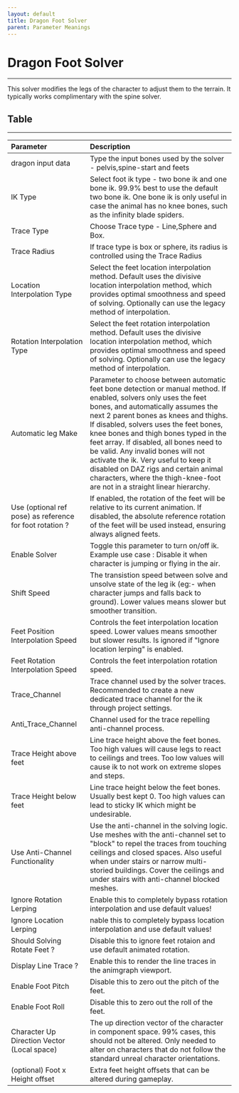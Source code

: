 ```yaml
---
layout: default
title: Dragon Foot Solver
parent: Parameter Meanings
---
```



# Dragon Foot Solver

---

This solver modifies the legs of the character to adjust them to the terrain. It typically works complimentary with the spine solver.

## Table

---

| Parameter | Description                          |
|:----------|:-------------------------------------|
| dragon input data    | Type the input bones used by the solver - pelvis,spine-start and feets  |
| IK Type   |  Select foot ik type - two bone ik and one bone ik. 99.9% best to use the default two bone ik. One bone ik is only useful in case the animal has no knee bones, such as the infinity blade spiders.  |
| Trace Type   | Choose Trace type - Line,Sphere and Box.  |
| Trace Radius   | If trace type is box or sphere, its radius is controlled using the Trace Radius  |
|  Location Interpolation Type  | Select the feet location interpolation method. Default uses the divisive location interpolation method, which provides optimal smoothness and speed of solving. Optionally can use the legacy method of interpolation.  |
| Rotation Interpolation Type   | Select the feet rotation interpolation method. Default uses the divisive location interpolation method, which provides optimal smoothness and speed of solving. Optionally can use the legacy method of interpolation.  |
| Automatic leg Make   | Parameter to choose between automatic feet bone detection or manual method. If enabled, solvers only uses the feet bones, and automatically assumes the next 2 parent bones as knees and thighs. If disabled, solvers uses the feet bones, knee bones and thigh bones typed in the feet array. If disabled, all bones need to be valid. Any invalid bones will not activate the ik. Very useful to keep it disabled on DAZ rigs and certain animal characters, where the thigh-knee-foot are not in a straight linear hierarchy.|
| Use (optional ref pose) as reference for foot rotation ?   | If enabled, the rotation of the feet will be relative to its current animation. If disabled, the absolute reference rotation of the feet will be used instead, ensuring always aligned feets. |
| Enable Solver   |  Toggle this parameter to turn on/off ik. Example use case : Disable it when character is jumping or flying in the air. |
|  Shift Speed  |  The transistion speed between solve and unsolve state of the leg ik (eg:- when character jumps and falls back to ground). Lower values means slower but smoother transition. |
|  Feet Position Interpolation Speed  |  Controls the feet interpolation location speed. Lower values means smoother but slower results. Is ignored if "Ignore location lerping" is enabled. |
|  Feet Rotation Interpolation Speed  |  Controls the feet interpolation rotation speed. |
|  Trace_Channel  |  Trace channel used by the solver traces. Recommended to create a new dedicated trace channel for the ik through project settings. |
|  Anti_Trace_Channel  |  Channel used for the trace repelling anti-channel process. |
|  Trace Height above feet  | Line trace height above the feet bones. Too high values will cause legs to react to ceilings and trees. Too low values will cause ik to not work on extreme slopes and steps. |
|  Trace Height below feet  | Line trace height below the feet bones. Usually best kept 0. Too high values can lead to sticky IK which might be undesirable.  |
|  Use Anti-Channel Functionality  | Use the anti-channel in the solving logic. Use meshes with the anti-channel set to "block" to repel the traces from touching ceilings and closed spaces. Also useful when under stairs or narrow multi-storied buildings. Cover the ceilings and under stairs with anti-channel blocked meshes.  |
|  Ignore Rotation Lerping  |  Enable this to completely bypass rotation interpolation and use default values! |
| Ignore Location Lerping | nable this to completely bypass location interpolation and use default values!|
| Should Solving Rotate Feet ? |Disable this to ignore feet rotaion and use default animated rotation. |
| Display Line Trace ? | Enable this to render the line traces in the animgraph viewport.|
| Enable Foot Pitch | Disable this to zero out the pitch of the feet.|
| Enable Foot Roll | Disable this to zero out the roll of the feet.|
| Character Up Direction Vector (Local space) |The up direction vector of the character in component space. 99% cases, this should not be altered. Only needed to alter on characters that do not follow the standard unreal character orientations. |
| (optional) Foot x Height offset | Extra feet height offsets that can be altered during gameplay. |
